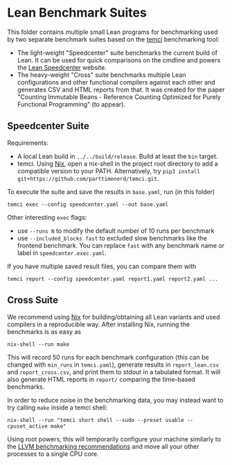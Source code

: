 # Lean Benchmark Suites

This folder contains multiple small Lean programs for benchmarking used by two
separate benchmark suites based on the
[temci](https://github.com/parttimenerd/temci) benchmarking tool:
* The light-weight "Speedcenter" suite benchmarks the current build of Lean. It
  can be used for quick comparisons on the cmdline and powers the [Lean
  Speedcenter](http://i44vm3.ipd.kit.edu/lean-speedcenter/) website.
* The heavy-weight "Cross" suite benchmarks multiple Lean configurations and
  other functional compilers against each other and generates CSV and HTML
  reports from that. It was created for the paper "Counting Immutable Beans -
  Reference Counting Optimized for Purely Functional Programming" (to appear).

## Speedcenter Suite

Requirements:
* A local Lean build in `../../build/release`. Build at least the `bin` target.
* temci. Using [Nix](https://nixos.org/nix/), open a nix-shell in the project
  root directory to add a compatible version to your PATH. Alternatively, try
  `pip3 install git+https://github.com/parttimenerd/temci.git`.

To execute the suite and save the results in `base.yaml`, run (in this folder)
```
temci exec --config speedcenter.yaml --out base.yaml
```
Other interesting `exec` flags:
* use `--runs N` to modify the default number of 10 runs per benchmark
* use `--included_blocks fast` to excluded slow benchmarks like the frontend
  benchmark. You can replace `fast` with any benchmark name or label in
  `speedcenter.exec.yaml`.

If you have multiple saved result files, you can compare them with
```
temci report --config speedcenter.yaml report1.yaml report2.yaml ...
```

## Cross Suite

We recommend using [Nix](https://nixos.org/nix/) for building/obtaining all Lean variants and used
compilers in a reproducible way. After installing Nix, running the benchmarks is as easy as

```
nix-shell --run make
```

This will record 50 runs for each benchmark configuration (this can be changed with `min_runs` in `temci.yaml`),
generate results in `report_lean.csv` and `report_cross.csv`, and print them to stdout in a tabulated format.
It will also generate HTML reports in `report/` comparing the time-based benchmarks.

In order to reduce noise in the benchmarking data, you may instead want to try calling `make` inside a
temci shell:

```
nix-shell --run "temci short shell --sudo --preset usable --cpuset_active make"
```

Using root powers, this will temporarily configure your machine similarly to the
[LLVM benchmarking recommendations](https://llvm.org/docs/Benchmarking.html) and move all your other
processes to a single CPU core.
